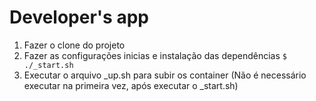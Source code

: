 # Developer's app

1. Fazer o clone do projeto
2. Fazer as configurações inicias e instalação das dependências
  `$ ./_start.sh`
3. Executar o arquivo _up.sh para subir os container (Não é necessário executar na primeira vez, após executar o _start.sh)
